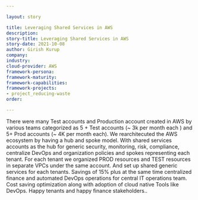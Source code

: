 ```yaml
---

layout: story

title: Leveraging Shared Services in AWS
description:
story-title: Leveraging Shared Services in AWS
story-date: 2021-10-08
author: Girish Kurup
company: 
industry: 
cloud-provider: AWS
framework-persona:
framework-maturity:
framework-capabilities:
framework-projects:
- project_reducing-waste
order:

---
```


There were many Test accounts and Production account created in AWS by various teams categorized as 5 + Test accounts (~ 3k per month each )  and 5+ Prod accounts (~ 4K per month each). We rearchitecuted the AWS ecosystem by having a hub and spoke model. With shared services accounts as the hub for generic security, monitoring, risk, compliance, centralize DevOps and organization policies and spokes representing each tenant. For each tenant we organized PROD resources and TEST resources in separate VPCs under the same account. And set up shared generic services for each tenants. Savings of 15% plus at the same time centralized finance  and automated DevOps operations for central IT operations team. Cost saving optimization along with adoption of cloud native Tools like DevOps. Happy tenants and happy finance stakeholders..
 

